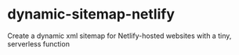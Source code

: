 # dynamic-sitemap-netlify
Create a dynamic xml sitemap for Netlify-hosted websites with a tiny, serverless function
